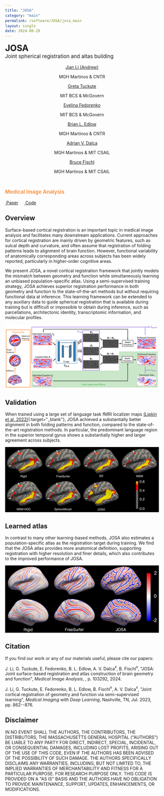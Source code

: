 ```yaml
---
title: "JOSA"
category: "main"
permalink: /software/JOSA/josa_main
layout: single
date: 2024-08-28
---
```


<div class="text-center" style="font-size: 2em; font-weight: bold;">JOSA</div>
<div class="text-center" style="font-size: 1.2em;">Joint spherical registration and altas building</div>

<br> 

<div class="table-like authors">
  <div>
    <center>
      <a href="https://silencer1127.github.io/" target="_blank">Jian Li (Andrew)</a>
    </center>
    <center>
      <p class="affiliation">MGH Martinos &amp; CNTR</p>
    </center>
  </div>
  <div>
  	<center>
      <a href="http://www.tuckute.com/" target="_blank">Greta Tuckute</a>
    </center>
    <center>
      <p class="affiliation">MIT BCS &amp; McGovern</p>
    </center>
  </div>
  <div>
    <center>
      <a href="https://www.evlab.mit.edu/about-ev" target="_blank">Evelina Fedorenko</a>
    </center>
    <center>
      <p class="affiliation">MIT BCS &amp; McGovern</p>
    </center>
  </div>
  <div class="break"></div>
  <div>
    <center>
      <a href="https://www.comarecoverylab.org/brian-l-edlow-md" target="_blank">Brian L. Edlow</a>
    </center>
    <center>
      <p class="affiliation">MGH Martinos &amp; CNTR</p>
    </center>
  </div>
  <div>
    <center>
      <a href="https://www.mit.edu/~adalca/" target="_blank">Adrian V. Dalca</a>
    </center>
    <center>
      <p class="affiliation">MGH Martinos &amp; MIT CSAIL</p>
    </center>
  </div>
  <div>
    <center>
      <a href="https://lcn.martinos.org/people/fischl/" target="_blank">Bruce Fischl</a>
    </center>
    <center>
      <p class="affiliation">MGH Martinos &amp; MIT CSAIL</p>
    </center>
  </div>
</div>
<br>
<div class="text-center">
	<p style="font-size: 1.2em; font-weight: bold; color: #f79646">Medical Image Analysis</p>
</div>

<div class="text-center">
	<a href="https://silencer1127.github.io/files/pdf/Li_2024_MedImageAnal_Josa.pdf" target="_blank"><i class="fa fa-file-pdf-o"></i> &nbsp;Paper</a>
	&nbsp;&nbsp;&nbsp;
	<a href="https://github.com/freesurfer/freesurfer" target="_blank"><i class="fa fa-code"></i> &nbsp;Code</a>
</div>

## Overview

Surface-based cortical registration is an important topic in medical image analysis and facilitates many downstream applications. Current approaches for cortical registration are mainly driven by geometric features, such as sulcal depth and curvature, and often assume that registration of folding patterns leads to alignment of brain function. However, functional variability of anatomically corresponding areas across subjects has been widely reported, particularly in higher-order cognitive areas.

We present JOSA, a novel cortical registration framework that jointly models the mismatch between geometry and function while simultaneously learning an unbiased population-specific atlas. Using a semi-supervised training strategy, JOSA achieves superior registration performance in both geometry and function to the state-of-the-art methods but without requiring functional data at inference. This learning framework can be extended to any auxiliary data to guide spherical registration that is available during training but is difficult or impossible to obtain during inference, such as parcellations, architectonic identity, transcriptomic information, and molecular profiles.

![](/images/software/JOSA/NN.jpg)

## Validation

When trained using a large set of language task fMRI localizer maps [(Lipkin et al. 2022)](http://dx.doi.org/10.1038/s41597-022-01645-3){:target="_blank"}, JOSA achieved a substantially better alignment in both folding patterns and function, compared to the state-of-the-art registration methods. In particular, the predominant language region in the superior temporal gyrus shows a substantially higher and larger agreement across subjects.

![](/images/software/JOSA/Qual.jpg)

## Learned atlas

In contrast to many other learning-based methods, JOSA also estimates a population-specific atlas as the registration target during training. We find that the JOSA atlas provides more anatomical definition, supporting registration with higher resolution and finer details, which also contributes to the improved performance of JOSA.

![](/images/software/JOSA/Atlas.jpg)

## Citation

If you find our work or any of our materials useful, please cite our papers:

J. Li, G. Tuckute, E. Fedorenko, B. L. Edlow, A. V. Dalca<sup>&Dagger;</sup>, B. Fischl<sup>&Dagger;</sup>, "JOSA: Joint surface-based registration and atlas construction of brain geometry and function", *Medical Image Analysis*, , p. 103292, 2024. &nbsp; [<i class="fa fa-quote-right"></i>](/files/bib/Li_2024_MedImageAnal_Josa.bib)  

J. Li, G. Tuckute, E. Fedorenko, B. L. Edlow, B. Fischl<sup>&Dagger;</sup>, A. V. Dalca<sup>&Dagger;</sup>, "Joint cortical registration of geometry and function via semi-supervised learning", *Medical Imaging with Deep Learning*, Nashville, TN, Jul. 2023, pp. 862--876. &nbsp; [<i class="fa fa-quote-right"></i>](/files/bib/Li_2023_MIDL_Joint.bib)  


## Disclaimer

IN NO EVENT SHALL THE AUTHORS, THE CONTRIBUTORS, THE DISTRIBUTORS, THE MASSACHUSETTS GENERAL HOSPITAL ("AUTHORS") BE LIABLE TO ANY PARTY FOR DIRECT, INDIRECT, SPECIAL, INCIDENTAL, OR CONSEQUENTIAL DAMAGES, INCLUDING LOST PROFITS, ARISING OUT OF THE USE OF THIS CODE, EVEN IF THE AUTHORS HAS BEEN ADVISED OF THE POSSIBILITY OF SUCH DAMAGE. THE AUTHORS SPECIFICALLY DISCLAIMS ANY WARRANTIES, INCLUDING, BUT NOT LIMITED TO, THE IMPLIED WARRANTIES OF MERCHANTABILITY AND FITNESS FOR A PARTICULAR PURPOSE. FOR RESEARCH PURPOSE ONLY. THIS CODE IS PROVIDED ON A "AS IS" BASIS AND THE AUTHORS HAVE NO OBLIGATION TO PROVIDE MAINTENANCE, SUPPORT, UPDATES, ENHANCEMENTS, OR MODIFICATIONS.
